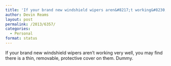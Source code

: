 ```yaml
---
title: 'If your brand new windshield wipers aren&#8217;t working&#8230;'
author: Devin Reams
layout: post
permalink: /2013/6357/
categories:
  - Personal
format: status
---
```

If your brand new windshield wipers aren&#8217;t working very well, you may find there is a thin, removable, protective cover on them. Dummy.
